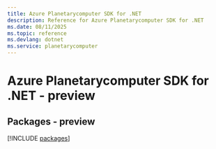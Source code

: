 ```yaml
---
title: Azure Planetarycomputer SDK for .NET
description: Reference for Azure Planetarycomputer SDK for .NET
ms.date: 08/11/2025
ms.topic: reference
ms.devlang: dotnet
ms.service: planetarycomputer
---
```

# Azure Planetarycomputer SDK for .NET - preview
## Packages - preview
[!INCLUDE [packages](planetarycomputer-index.md)]